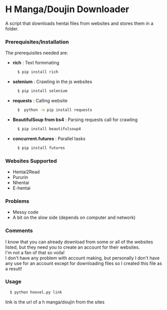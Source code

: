 # H Manga/Doujin Downloader


A script that downloads hentai files from websites and stores them in a folder. <br>

### Prerequisites/Installation

The prerequisites needed are:
  
  - **rich** : Text formmating 
    ```bash
      $ pip install rich 
    ```
  - **selenium** : Crawling in the js websites 
    ```bash
      $ pip install selenium
    ```
  - **requests** : Calling website
    ```bash
      $  python -m pip install requests
    ```
  - **BeautifulSoup from bs4** : Parsing requests call for crawling
    ```bash
      $ pip install beautifulsoup4
    ```
  - **concurrent.futures** : Parallel tasks
    ```bash
      $ pip install futures
    ```

### Websites Supported

 - Hentai2Read
 - Pururin
 - Nhentai
 - E-hentai

### Problems
 - Messy code
 - A bit on the slow side (depends on computer and network)

### Comments

  I know that you can already download from some or all of the websites listed, but they need you to create an account for their websites. <br>
  I'm not a fan of that so voila! <br>
  I don't have any problem with account making, but personally I don't have any use for an account except for downloading files so I created this file as a result!

### Usage 
  ```bash
    $ python hnovel.py link 
  ```
  link is the url of a h manga/doujin from the sites 
